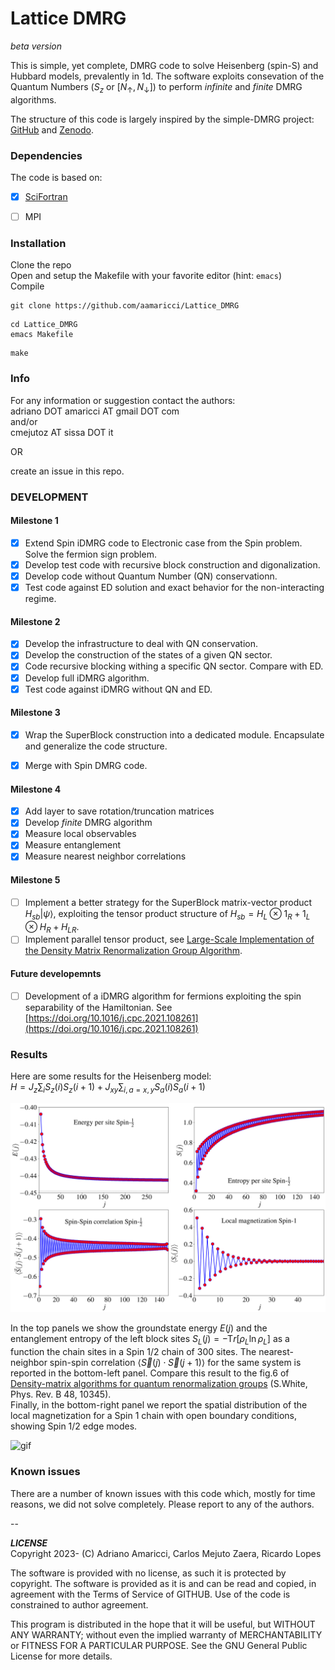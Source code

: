 # Lattice DMRG
*beta version*  

This is simple, yet complete, DMRG code to solve Heisenberg (spin-S) and Hubbard models, prevalently in 1d. The software exploits consevation of the Quantum Numbers ($S_z$ or $[N_\uparrow,N_\downarrow]$) to perform *infinite* and *finite* DMRG algorithms.  

 
The structure of this code is largely inspired by the simple-DMRG project: [GitHub](https://github.com/simple-dmrg/simple-dmrg) and [Zenodo](https://zenodo.org/record/1068359).

### Dependencies
The code is based on:  


- [X] [SciFortran](https://github.com/aamaricci/SciFortran)  

- [ ] MPI 

  
### Installation
Clone the repo  
Open and setup the Makefile with your favorite editor (hint: `emacs`)  
Compile  

```
git clone https://github.com/aamaricci/Lattice_DMRG 
```
```
cd Lattice_DMRG
emacs Makefile
```
```
make
```


### Info
For any information or suggestion contact the authors:   
adriano DOT amaricci AT gmail DOT com  
and/or  
cmejutoz AT sissa DOT it 

OR 

create an issue in this repo.


### DEVELOPMENT

#### Milestone 1
- [x] Extend Spin iDMRG code to Electronic case from the Spin problem. Solve the fermion sign problem.
- [x] Develop test code with recursive block construction and digonalization.
- [x] Develop code without Quantum Number (QN) conservationn. 
- [x] Test code against ED solution and exact behavior for the non-interacting regime.

#### Milestone 2
- [x] Develop the infrastructure to deal with QN conservation. 
- [x] Develop the construction of the states of a given QN sector. 
- [x] Code recursive blocking withing a specific QN sector. Compare with ED. 
- [x] Develop full iDMRG algorithm.
- [x] Test code against iDMRG without QN and ED.

#### Milestone 3
- [x] Wrap the SuperBlock construction into a dedicated module. Encapsulate and generalize the code structure. 
- [x] Merge with Spin DMRG code. 


#### Milestone 4
- [x] Add layer to save rotation/truncation matrices
- [x] Develop *finite* DMRG algorithm
- [x] Measure local observables 
- [x] Measure entanglement
- [x] Measure nearest neighbor correlations

#### Milestone 5
- [ ] Implement a better strategy for the SuperBlock matrix-vector product $H_{sb}|\psi\rangle$, exploiting the tensor product structure of $H_{sb}= H_L\otimes 1_R + 1_L\otimes H_R + H_{LR}$. 
- [ ] Implement parallel tensor product, see [Large-Scale Implementation of the Density Matrix Renormalization Group Algorithm](https://iris.sissa.it/handle/20.500.11767/68070). 

#### Future developemnts
- [ ] Development of a iDMRG algorithm for fermions exploiting the spin separability of the Hamiltonian. See [https://doi.org/10.1016/j.cpc.2021.108261](https://doi.org/10.1016/j.cpc.2021.108261)


### Results
Here are some results for the Heisenberg model:  
$H = J_z \sum_{i} S_z(i)S_z(i+1) + J_{xy} \sum_{i,a=x,y} S_a(i)S_a(i+1)$

![plot](https://github.com/QcmPlab/Lattice_DMRG/blob/main/plot/figs.png)

In the top panels we show the groundstate energy $E(j)$ and the entanglement entropy of the left block sites $S_L(j) = -{\mathrm Tr}[{\rho_L}\ln{\rho_L}]$ as a function the chain sites in a Spin 1/2 chain of 300 sites. The nearest-neighbor spin-spin correlation $\langle \vec{S}(j)\cdot \vec{S}(j+1)\rangle$ for the same system is reported in the bottom-left panel. Compare this result to the fig.6 of [Density-matrix algorithms for quantum renormalization groups](https://journals.aps.org/prb/abstract/10.1103/PhysRevB.48.10345) (S.White, Phys. Rev. B 48, 10345).  
Finally, in the bottom-right panel we report the spatial distribution of the local magnetization for a Spin 1 chain with open boundary conditions, showing Spin 1/2 edge modes.

![gif](https://github.com/QcmPlab/Lattice_DMRG/blob/main/plot/DMRG_record.gif)

### Known issues
There are a number of known issues with this code which, mostly for time reasons, we did not solve completely. Please report to any of the authors.
    
    
--


***LICENSE***  
Copyright 2023- (C) Adriano Amaricci, Carlos Mejuto Zaera, Ricardo Lopes

The software is provided with no license, as such it is protected by copyright.
The software is provided as it is and can be read and copied, in agreement with 
the Terms of Service of GITHUB. Use of the code is constrained to author agreement.   

This program is distributed in the hope that it will be useful,
but WITHOUT ANY WARRANTY; without even the implied warranty of
MERCHANTABILITY or FITNESS FOR A PARTICULAR PURPOSE.  See the
GNU General Public License for more details.


